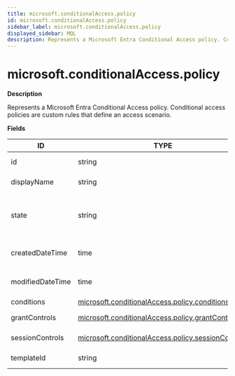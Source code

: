 ```yaml
---
title: microsoft.conditionalAccess.policy
id: microsoft.conditionalAccess.policy
sidebar_label: microsoft.conditionalAccess.policy
displayed_sidebar: MQL
description: Represents a Microsoft Entra Conditional Access policy. Conditional access policies are custom rules that define an access scenario.
---
```


# microsoft.conditionalAccess.policy

**Description**

Represents a Microsoft Entra Conditional Access policy. Conditional access policies are custom rules that define an access scenario.

**Fields**

| ID               | TYPE                                                                                                        | DESCRIPTION                                                                                                                           |
| ---------------- | ----------------------------------------------------------------------------------------------------------- | ------------------------------------------------------------------------------------------------------------------------------------- |
| id               | string                                                                                                      | Specifies the identifier of a conditionalAccessPolicy object                                                                          |
| displayName      | string                                                                                                      | Specifies a display name for the conditionalAccessPolicy object                                                                       |
| state            | string                                                                                                      | Specifies the state of the conditionalAccessPolicy object. Possible values are: enabled, disabled, enabledForReportingButNotEnforced. |
| createdDateTime  | time                                                                                                        | The Timestamp type represents date and time information using ISO 8601 format and is always in UTC time                               |
| modifiedDateTime | time                                                                                                        | The Timestamp type represents date and time information using ISO 8601 format and is always in UTC time                               |
| conditions       | [microsoft.conditionalAccess.policy.conditions](microsoft.conditionalaccess.policy.conditions.md)           | Policy conditions                                                                                                                     |
| grantControls    | [microsoft.conditionalAccess.policy.grantControls](microsoft.conditionalaccess.policy.grantcontrols.md)     | Specifies the grant controls that must be fulfilled to pass the policy                                                                |
| sessionControls  | [microsoft.conditionalAccess.policy.sessionControls](microsoft.conditionalaccess.policy.sessioncontrols.md) | Specifies the session controls that are enforced after sign-in                                                                        |
| templateId       | string                                                                                                      | Template ID (if created from template)                                                                                                |

